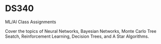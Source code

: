 # DS340
ML/AI Class Assignments

Cover the topics of Neural Networks, Bayesian Networks, Monte Carlo Tree Seatch, Reinforcement Learning, Decision Trees, and A Star Algorithms.
